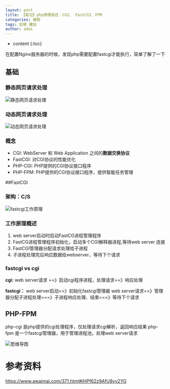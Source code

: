 ```yaml
---
layout: post
title: 【笔记】php原理简述：CGI、 FastCGI、FPM
categories: 编程
tags: 后端 建站
author: adai
---
```


* content
{:toc}


在配置Nginx服务器的时候，发现php需要配置fastcgi才能执行，简单了解了一下

## 基础

### 静态网页请求处理

![静态网页请求处理]({{site.url}}/assets/2018-12-2/webserver.png)

### 动态网页请求处理
![动态网页请求处理]({{site.url}}/assets/2018-12-2/cgi.png)

### 概念

- CGI: WebServer 和 Web Application 之间的**数据交换协议**
- FastCGI: 对CGI协议的性能优化
- PHP-CGI: PHP提供的CGI协议接口程序
- PHP-FPM: PHP提供的CGI协议接口程序，提供智能任务管理


##FastCGI

### 架构：C/S

![fastcgi工作原理]({{site.url}}/assets/2018-12-2/fastcgi.png)

### 工作原理概述
1. web server启动时启动FastCG进程管理程序
2. FastCG进程管理程序初始化，启动多个CGI解释器进程,等待web server 连接
3. FastCGI管理器分配请求处理给子进程
4. 子进程处理完后响应数据给webserver，等待下个请求

### fastcgi vs cgi

**cgi:**
web server请求 ==》启动cgi程序进程，处理请求==》响应处理

**fastcgi：**
web server启动==》初始化fastcgi管理器
web server请求==》管理器分配子进程处理===》子进程响应处理、结束===》等待下个请求

## PHP-FPM
php-cgi 是php提供的cgi处理程序，仅处理请求cgi解析，返回响应结果
php-fpm 是一个fastcgi管理器，用于管理进程池，处理web server请求


![思维导图]({{site.url}}/assets/2018-12-2/php_cgi_mindmap.svg)


# 参考资料
https://www.awaimai.com/371.html#iHPf62z9AfU8yy2YG
